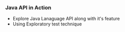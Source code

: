 ### Java API in Action

* Explore Java Lanaguage API along with it's feature
* Using Exploratory test technique
